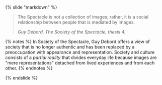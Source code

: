 {% slide "markdown" %}

> The Spectacle is not a collection of images; rather, it is a social relationship between people that is mediated by images.
>
> <cite>Guy Debord, _The Society of the Spectacle_, thesis 4.

{% notes %}
In Society of the Spectacle, Guy Debord offers a view of society that is no longer authentic and has been replaced by a preoccupation with appearance and representation. Society and culture consists of a _partial reality_ that divides everyday life because images are "mere representations" detached from lived experiences and from each other.
{% endnotes %}

{% endslide %}
